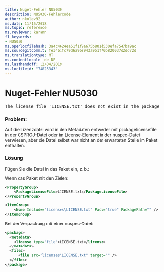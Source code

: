 ```yaml
---
title: Nuget-Fehler NU5030
description: NU5030-Fehlercode
author: nkolev92
ms.date: 11/15/2018
ms.topic: reference
ms.reviewer: karann
f1_keywords:
- NU5030
ms.openlocfilehash: 3a4c4624ea51f1f9a675b801d530efa7547ba9ac
ms.sourcegitcommit: fe34b1fc79d6a9b2943a951f70b820037d2dd72d
ms.translationtype: MT
ms.contentlocale: de-DE
ms.lasthandoff: 12/04/2019
ms.locfileid: "74825343"
---
```

# <a name="nuget-error-nu5030"></a>Nuget-Fehler NU5030
<pre>The license file 'LICENSE.txt' does not exist in the package.</pre>

### <a name="issue"></a>Problem:

Auf die Lizenzdatei wird in den Metadaten entweder mit packagelicensefile in der CSPROJ-Datei oder im License-Element in der nuspec-Datei verwiesen, aber die Datei selbst war nicht an der erwarteten Stelle im Paket enthalten.


### <a name="solution"></a>Lösung

Fügen Sie die Datei in das Paket ein, z. b.:

Wenn das Paket mit den Zielen:

```xml
<PropertyGroup>
    <PackageLicenseFile>LICENSE.txt</PackageLicenseFile>
</PropertyGroup>

<ItemGroup>
    <None Include="licenses\LICENSE.txt" Pack="true" PackagePath="" />
</ItemGroup>
```

Bei der Verpackung mit einer nuspec-Datei:

```xml
<package>
  <metadata>
    <license type="file">LICENSE.txt</license>
  </metadata>
  <files>
      <file src="licenses\LICENSE.txt" target="" />
  </files>
</package>
```
